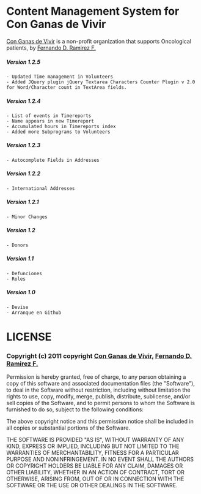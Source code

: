 # Content Management System for Con Ganas de Vivir

[Con Ganas de Vivir](http://www.conganas.org.mx) is a non-profit organization that supports Oncological patients, by [Fernando D. Ramirez F.](http://revomx.com/blog)

##### Version 1.2.5
 	- Updated Time management in Volunteers
 	- Added JQuery plugin jQuery Textarea Characters Counter Plugin v 2.0 for Word/Character count in TextArea fields.

##### Version 1.2.4
 	- List of events in Timereports
 	- Name appears in new Timereport
 	- Accumulated hours in Timereports index
 	- Added more Subprograms to Volunteers

##### Version 1.2.3
 	- Autocomplete Fields in Addresses

##### Version 1.2.2
 	- International Addresses
 	
##### Version 1.2.1
 	- Minor Changes

##### Version 1.2
 	- Donors
 
##### Version 1.1
 	- Defunciones
 	- Roles
 	
##### Version 1.0
 	- Devise
 	- Arranque en Github

# LICENSE

### Copyright (c) 2011 copyright [Con Ganas de Vivir](http://www.conganas.org.mx), [Fernando D. Ramirez F.](http://revomx.com/blog)

Permission is hereby granted, free of charge, to any person obtaining a copy of this software and associated documentation files (the "Software"), to deal in the Software without restriction, including without limitation the rights to use, copy, modify, merge, publish, distribute, sublicense, and/or sell copies of the Software, and to permit persons to whom the Software is furnished to do so, subject to the following conditions:

The above copyright notice and this permission notice shall be included in all copies or substantial portions of the Software.

THE SOFTWARE IS PROVIDED "AS IS", WITHOUT WARRANTY OF ANY KIND, EXPRESS OR IMPLIED, INCLUDING BUT NOT LIMITED TO THE WARRANTIES OF MERCHANTABILITY, FITNESS FOR A PARTICULAR PURPOSE AND NONINFRINGEMENT. IN NO EVENT SHALL THE AUTHORS OR COPYRIGHT HOLDERS BE LIABLE FOR ANY CLAIM, DAMAGES OR OTHER LIABILITY, WHETHER IN AN ACTION OF CONTRACT, TORT OR OTHERWISE, ARISING FROM, OUT OF OR IN CONNECTION WITH THE SOFTWARE OR THE USE OR OTHER DEALINGS IN THE SOFTWARE.